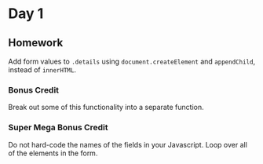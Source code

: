 # Day 1

## Homework

Add form values to `.details` using `document.createElement` and `appendChild`, instead of `innerHTML`.

### Bonus Credit

Break out some of this functionality into a separate function.

### Super Mega Bonus Credit

Do not hard-code the names of the fields in your Javascript.
Loop over all of the elements in the form.